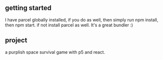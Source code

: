 ## getting started

I have parcel globally installed, if you do as well, then simply run npm install, then npm start. if not install parcel as well. It's a great bundler :)

## project

a purplish space survival game with p5 and react.
